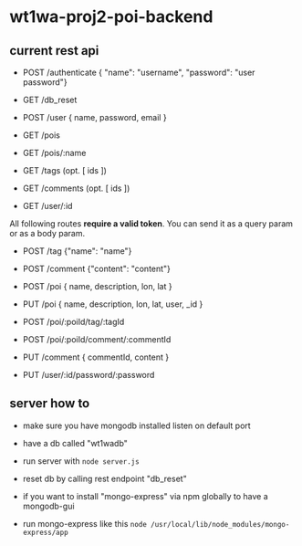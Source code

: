 # wt1wa-proj2-poi-backend

## current rest api

* POST /authenticate { "name": "username", "password": "user password"}

* GET /db_reset

* POST /user { name, password, email }

* GET /pois

* GET /pois/:name

* GET /tags  (opt. [ ids ])

* GET /comments  (opt. [ ids ])

* GET /user/:id

All following routes **require a valid token**. You can send it as a query param or as a body param.

* POST /tag {"name": "name"}

* POST /comment {"content": "content"}

* POST /poi { name, description, lon, lat }

* PUT /poi { name, description, lon, lat, user, \_id }

* POST /poi/:poiId/tag/:tagId

* POST /poi/:poiId/comment/:commentId

* PUT /comment { commentId, content }

* PUT /user/:id/password/:password

## server how to

* make sure you have mongodb installed listen on default port
* have a db called "wt1wadb"

* run server with `node server.js`

* reset db by calling rest endpoint "db_reset"

* if you want to install "mongo-express" via npm globally to have a mongodb-gui
* run mongo-express like this `node /usr/local/lib/node_modules/mongo-express/app`
